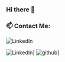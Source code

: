 ### Hi there 👋

<h3> 📫 Contact Me:</h3>


![LinkedIn](https://img.shields.io/badge/LinkedIn%20-%230077B5.svg?style=for-the-badge&logo=GitHub&logoColor=white)
![<Gmail>](https://img.shields.io/badge/noyosi2212@gmail.com-c14438?style=for-the-badge&logo=Gmail&logoColor=white)
![<Facebook>](https://img.shields.io/badge/Facebook-1877F2?style=for-the-badge&logo=Facebook&logoColor=white)




![LinkedIn](https://img.shields.io/badge/LinkedIn-000000?style=for-the-badge&logo=GitHub&logoColor=white)]
![github](https://img.shields.io/badge/GitHub-000000?style=for-the-badge&logo=GitHub&logoColor=white)]


<!--
**noyosi/NoyOsi** is a ✨ _special_ ✨ repository because its `README.md` (this file) appears on your GitHub profile.
![<Badge Name>](https://img.shields.io/badge/<Badge Text>-<Background Color>?style=for-the-badge&logo=<Icon Name>&logoColor=<Logo Color>)
[![Linkedin Badge](https://img.shields.io/badge/-Linkedin-blue?style=flat-square&logo=Linkedin&logoColor=white&link=)](https://www.linkedin.com/in/noy-osi/)
<a href="https://www.linkedin.com/in/noy-osi/" title="Linkedin"><img alt="LinkedIn" src="https://img.shields.io/badge/linkedin%20-%230077B5.svg?&style=for-the-badge&logo=linkedin&logoColor=white"/></a>
Here are some ideas to get you started:

- 🔭 I’m currently working on ...
- 🌱 I’m currently learning ...
- 👯 I’m looking to collaborate on ...
- 🤔 I’m looking for help with ...
- 💬 Ask me about ...
- 📫 How to reach me: ...
- 😄 Pronouns: ...
- ⚡ Fun fact: ...
-->
